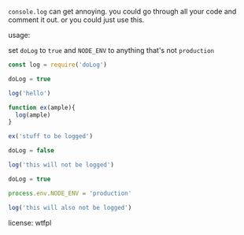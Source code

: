 `console.log` can get annoying. you could go through all your code and comment
it out. or you could just use this.

usage:

set `doLog` to `true` and `NODE_ENV` to anything that's not `production`

```javascript
const log = require('doLog')

doLog = true

log('hello')

function ex(ample){
  log(ample)
}

ex('stuff to be logged')

doLog = false

log('this will not be logged')

doLog = true

process.env.NODE_ENV = 'production'

log('this will also not be logged')
```

license: wtfpl
